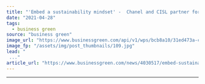 ```yaml
---
title: "'Embed a sustainability mindset' -  Chanel and CISL partner for green skills push"
date: "2021-04-28"
tags: 
  - business green
source: "business green"
image_url: "https://www.businessgreen.com/api/v1/wps/bcb8a10/31ed473a-cc6c-4b39-b26b-e37ccdc39519/4/3004-chanel-store-185x114.jpg"
image_fp: "/assets/img/post_thumbnails/109.jpg"
lead: "
 ..."
article_url: "https://www.businessgreen.com/news/4030517/embed-sustainability-mindset-chanel-cisl-partner-green-skills-push"
---
```


---
